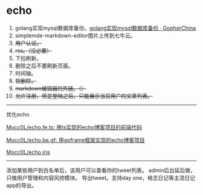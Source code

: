 # echo


1. golang实现mysql数据库备份。[golang实现mysql数据库备份 · GopherChina](https://gocn.vip/topics/8932)
2. simplemde-markdown-editor图片上传到七牛云。
3. ~~用户认证。~~
4. ~~rss。（没必要）~~
5. 下拉刷新。
6. 删除之后不要刷新页面。
7. 时间轴。
8. ~~软删除。~~
9. ~~markdown编辑器的外链。（）~~
10. ~~允许注册，但是登陆之后，只能展示当前用户的文章列表。~~

---

优化echo

[Mocc0L/echo.fe.ts: 用ts实现的echo博客项目的前端代码](https://github.com/Mocc0L/echo.fe.ts)

[Mocc0L/echo.be.gf: 用goframe框架实现的echo博客项目](https://github.com/Mocc0L/echo.be.gf)

[Mocc0L/echo.iris](https://github.com/Mocc0L/echo.iris)

---

添加某些用户到白名单后，该用户可以查看你的tweet列表。
admin后台延后做，只做用户管理和内容风控模块。
导出tweet。支持day one，格志日记等主流日记app的导出。


